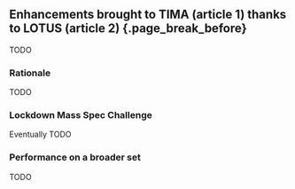 ## Enhancements brought to TIMA (article 1) thanks to LOTUS (article 2) {.page_break_before}

TODO

### Rationale

TODO

### Lockdown Mass Spec Challenge

Eventually
TODO

### Performance on a broader set

TODO
